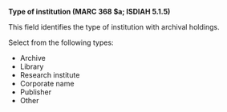 **Type of institution (MARC 368 $a; ISDIAH 5.1.5)**

This field&nbsp;identifies the type of institution with archival holdings.

Select from the following types:

- Archive
- Library
- Research institute
- Corporate name
- Publisher
- Other